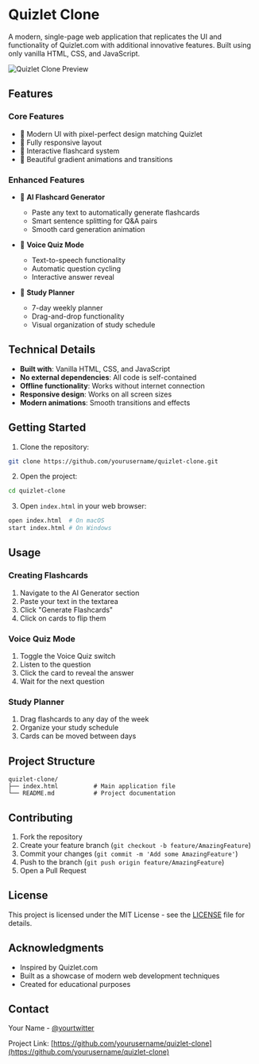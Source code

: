 # Quizlet Clone

A modern, single-page web application that replicates the UI and functionality of Quizlet.com with additional innovative features. Built using only vanilla HTML, CSS, and JavaScript.

![Quizlet Clone Preview](https://via.placeholder.com/800x400/4255ff/ffffff?text=Quizlet+Clone+Preview)

## Features

### Core Features
- 🎨 Modern UI with pixel-perfect design matching Quizlet
- 📱 Fully responsive layout
- 🎯 Interactive flashcard system
- 🎨 Beautiful gradient animations and transitions

### Enhanced Features
- 🤖 **AI Flashcard Generator**
  - Paste any text to automatically generate flashcards
  - Smart sentence splitting for Q&A pairs
  - Smooth card generation animation

- 🎤 **Voice Quiz Mode**
  - Text-to-speech functionality
  - Automatic question cycling
  - Interactive answer reveal

- 📅 **Study Planner**
  - 7-day weekly planner
  - Drag-and-drop functionality
  - Visual organization of study schedule

## Technical Details

- **Built with**: Vanilla HTML, CSS, and JavaScript
- **No external dependencies**: All code is self-contained
- **Offline functionality**: Works without internet connection
- **Responsive design**: Works on all screen sizes
- **Modern animations**: Smooth transitions and effects

## Getting Started

1. Clone the repository:
```bash
git clone https://github.com/yourusername/quizlet-clone.git
```

2. Open the project:
```bash
cd quizlet-clone
```

3. Open `index.html` in your web browser:
```bash
open index.html  # On macOS
start index.html # On Windows
```

## Usage

### Creating Flashcards
1. Navigate to the AI Generator section
2. Paste your text in the textarea
3. Click "Generate Flashcards"
4. Click on cards to flip them

### Voice Quiz Mode
1. Toggle the Voice Quiz switch
2. Listen to the question
3. Click the card to reveal the answer
4. Wait for the next question

### Study Planner
1. Drag flashcards to any day of the week
2. Organize your study schedule
3. Cards can be moved between days

## Project Structure

```
quizlet-clone/
├── index.html          # Main application file
└── README.md           # Project documentation
```

## Contributing

1. Fork the repository
2. Create your feature branch (`git checkout -b feature/AmazingFeature`)
3. Commit your changes (`git commit -m 'Add some AmazingFeature'`)
4. Push to the branch (`git push origin feature/AmazingFeature`)
5. Open a Pull Request

## License

This project is licensed under the MIT License - see the [LICENSE](LICENSE) file for details.

## Acknowledgments

- Inspired by Quizlet.com
- Built as a showcase of modern web development techniques
- Created for educational purposes

## Contact

Your Name - [@yourtwitter](https://twitter.com/yourtwitter)

Project Link: [https://github.com/yourusername/quizlet-clone](https://github.com/yourusername/quizlet-clone) 